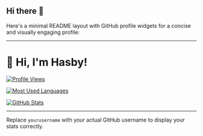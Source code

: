 ## Hi there 👋
Here's a minimal README layout with GitHub profile widgets for a concise and visually engaging profile:

---

# 👋 Hi, I'm Hasby!

[![Profile Views](https://komarev.com/ghpvc/?username=yourusername&color=blue)](https://github.com/yourusername)

[![Most Used Languages](https://github-readme-stats.vercel.app/api/top-langs/?username=yourusername&layout=compact&theme=radical)](https://github.com/yourusername)

[![GitHub Stats](https://github-readme-stats.vercel.app/api?username=yourusername&show_icons=true&theme=radical)](https://github.com/yourusername)

---

Replace `yourusername` with your actual GitHub username to display your stats correctly.
<!--
**hfahrudin/hfahrudin** is a ✨ _special_ ✨ repository because its `README.md` (this file) appears on your GitHub profile.

Here are some ideas to get you started:

- 🔭 I’m currently working on ...
- 🌱 I’m currently learning ...
- 👯 I’m looking to collaborate on ...
- 🤔 I’m looking for help with ...
- 💬 Ask me about ...
- 📫 How to reach me: ...
- 😄 Pronouns: ...
- ⚡ Fun fact: ...
-->
